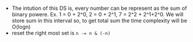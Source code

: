 #
- The intution of this DS is, every number can be represent as the sum of binary powere. Ex. 1 = 0 + 2^0, 2 = 0 + 2^1, 7 = 2^2 + 2^1+2^0. We will store sum in this interval so, to get total sum the time complexity will be O(logn)
- reset the right most set is `n -= n & (-n)`